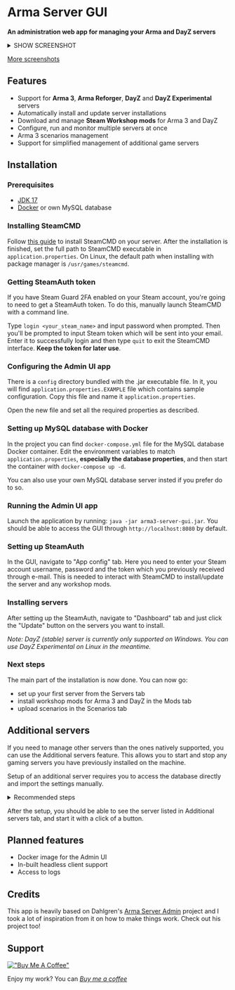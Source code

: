# Arma Server GUI

**An administration web app for managing your Arma and DayZ servers**

<details><summary>SHOW SCREENSHOT</summary>

![Main dashboard screenshot](https://imgur.com/LcvCtlk.jpg "Main dashboard screenshot")
</details>

[More screenshots](https://imgur.com/a/74pWsoO)

## Features

- Support for **Arma 3**, **Arma Reforger**, **DayZ** and **DayZ Experimental** servers
- Automatically install and update server installations
- Download and manage **Steam Workshop mods** for Arma 3 and DayZ
- Configure, run and monitor multiple servers at once
- Arma 3 scenarios management
- Support for simplified management of additional game servers

## Installation

### Prerequisites
- [JDK 17](https://www.oracle.com/java/technologies/downloads/#java17)
- [Docker](https://docs.docker.com/engine/install/) or own MySQL database 

### Installing SteamCMD
Follow [this guide](https://developer.valvesoftware.com/wiki/SteamCMD#Downloading_SteamCMD) to install SteamCMD on your 
server. After the installation is finished, set the full path to SteamCMD executable in `application.properties`. On Linux,
the default path when installing with package manager is `/usr/games/steamcmd`.

### Getting SteamAuth token
If you have Steam Guard 2FA enabled on your Steam account, you're going to need to get a SteamAuth token. To do this,
manually launch SteamCMD with a command line. 

Type `login <your_steam_name>` and input password when prompted. Then you'll be prompted to input Steam token 
which will be sent into your email. Enter it to successfully login and then type `quit` to exit the SteamCMD interface.
**Keep the token for later use**.  

### Configuring the Admin UI app
There is a `config` directory bundled with the .jar executable file. In it, you will find `application.properties.EXAMPLE`
file which contains sample configuration. Copy this file and name it `application.properties`.

Open the new file and set all the required properties as described.

### Setting up MySQL database with Docker

In the project you can find `docker-compose.yml` file for the MySQL database Docker container. Edit the environment
variables to match `application.properties`, **especially the database properties**,
and then start the container with `docker-compose up -d`.

You can also use your own MySQL database server insted if you prefer do to so.

### Running the Admin UI app

Launch the application by running: `java -jar arma3-server-gui.jar`. You should be able to access the GUI through
`http://localhost:8080` by default.

### Setting up SteamAuth

In the GUI, navigate to "App config" tab. Here you need to enter your Steam account username, password and
the token which you previously received through e-mail. This is needed to interact with SteamCMD to
install/update the server and any workshop mods.

### Installing servers

After setting up the SteamAuth, navigate to "Dashboard" tab and just click the "Update" button on the servers you want
to install.

_Note: DayZ (stable) server is currently only supported on Windows. You can use DayZ Experimental on Linux in the
meantime._

### Next steps

The main part of the installation is now done. You can now go:

- set up your first server from the Servers tab
- install workshop mods for Arma 3 and DayZ in the Mods tab
- upload scenarios in the Scenarios tab

## Additional servers

If you need to manage other servers than the ones natively supported, you can use the Additional servers feature.
This allows you to start and stop any gaming servers you have previously installed on the machine.

Setup of an additional server requires you to access the database directly and import the settings manually.

<details><summary>Recommended steps</summary>

1. Install the server you wish to control with the app
2. Create a shell script used to start the server executable with necessary parameters
3. Execute the following statement in the database (e.g. using PgAdmin which comes with the basic docker-compose file)

```sql
INSERT INTO `additional_server` (`id`, `name`, `command`, `server_dir`, `image_url`)
VALUES (0,
        'Minecraft',
        '/path/to/minecraft.sh',
        '/path/to/minecraft/server/directory',
        'https://optionalIconUrl.com/minecraft.png');
```

</details>

After the setup, you should be able to see the server listed in Additional servers tab, and start it with a click
of a button.

## Planned features

- Docker image for the Admin UI
- In-built headless client support
- Access to logs

## Credits

This app is heavily based on Dahlgren's [Arma Server Admin](https://github.com/Dahlgren/arma-server-web-admin) project
and I took a lot of inspiration from it on how to make things work. Check out his project too!

## Support

[!["Buy Me A Coffee"](https://www.buymeacoffee.com/assets/img/custom_images/orange_img.png)](https://www.buymeacoffee.com/fugasjunior)

Enjoy my work? You can [_Buy me a coffee_](https://www.buymeacoffee.com/fugasjunior)